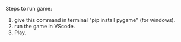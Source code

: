 Steps to run game:
1. give this command in terminal "pip install pygame" (for windows).
2. run the game in VScode.
3. Play.
